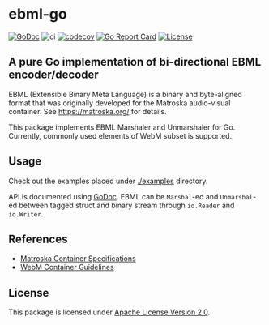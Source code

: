 # ebml-go

[![GoDoc](https://godoc.org/github.com/freeflowlabs/ebml-go?status.svg)](http://godoc.org/github.com/freeflowlabs/ebml-go) ![ci](https://github.com/freeflowlabs/ebml-go/workflows/ci/badge.svg) [![codecov](https://codecov.io/gh/at-wat/ebml-go/branch/master/graph/badge.svg)](https://codecov.io/gh/at-wat/ebml-go) [![Go Report Card](https://goreportcard.com/badge/github.com/freeflowlabs/ebml-go)](https://goreportcard.com/report/github.com/freeflowlabs/ebml-go) [![License](https://img.shields.io/badge/License-Apache%202.0-blue.svg)](https://opensource.org/licenses/Apache-2.0)

## A pure Go implementation of bi-directional EBML encoder/decoder

EBML (Extensible Binary Meta Language) is a binary and byte-aligned format that was originally developed for the Matroska audio-visual container.
See https://matroska.org/ for details.

This package implements EBML Marshaler and Unmarshaler for Go.
Currently, commonly used elements of WebM subset is supported.


## Usage

Check out the examples placed under [./examples](./examples/) directory.

API is documented using [GoDoc](http://godoc.org/github.com/freeflowlabs/ebml-go).
EBML can be `Marshal`-ed and `Unmarshal`-ed between tagged struct and binary stream through `io.Reader` and `io.Writer`.


## References

- [Matroska Container Specifications](https://matroska.org/technical/specs/index.html)
- [WebM Container Guidelines](https://www.webmproject.org/docs/container/)


## License

This package is licensed under [Apache License Version 2.0](./LICENSE).
